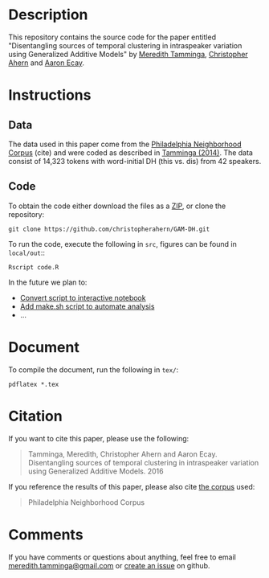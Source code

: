 # Description

This repository contains the source code for the paper entitled 
"Disentangling sources of temporal clustering in intraspeaker variation using Generalized Additive Models"
by [Meredith Tamminga](https://www.meredithtamminga.com), [Christopher Ahern](http://christopherahern.github.io/)
 and [Aaron Ecay](http://www.aaronecay.com).


# Instructions

## Data

The data used in this paper come from the [Philadelphia Neighborhood Corpus]()
(cite) and were coded as described in [Tamminga (2014)](). The data consist
of 14,323 tokens with word-initial DH (this vs. dis) from 42 speakers.


## Code

To obtain the code either download the files as a [ZIP](https://github.com/christopherahern/GAM-DH/archive/master.zip),
 or clone the repository:

    git clone https://github.com/christopherahern/GAM-DH.git

To run the code, execute the following in `src`, figures can be found in `local/out`::

    Rscript code.R


In the future we plan to:
* [Convert script to interactive notebook]()
* [Add make.sh script to automate analysis]() 
* ...


# Document

To compile the document, run the following in `tex/`:

    pdflatex *.tex

# Citation

If you want to cite this paper, please use the following:

> Tamminga, Meredith, Christopher Ahern and Aaron Ecay. Disentangling sources of temporal clustering in intraspeaker variation using Generalized Additive Models. 2016

If you reference the results of this paper, please also cite [the corpus](https://www.ling.upenn.edu/)
 used:

> Philadelphia Neighborhood Corpus

# Comments

If you have comments or questions about anything, feel free to email meredith.tamminga@gmail.com 
or [create an issue](https://github.com/christopherahern/GAM-DH/issues) on github.
